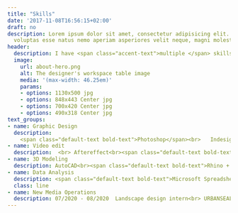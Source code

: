 ```yaml
---
title: "Skills"
date: '2017-11-08T16:56:15+02:00'
draft: no
description: Lorem ipsum dolor sit amet, consectetur adipisicing elit. Dolores porro
  voluptas esse natus nemo aperiam asperiores velit neque, magni molestiae!
header:
  description: I have <span class="accent-text">multiple </span> skills in different areas.
  image:
    url: about-hero.png
    alt: The designer's workspace table image
    media: '(max-width: 46.25em)'
    params:
    - options: 1130x500 jpg
    - options: 848x443 Center jpg
    - options: 700x420 Center jpg
    - options: 490x318 Center jpg
text_groups:
- name: Graphic Design
  description: 
    <span class="default-text bold-text">Photoshop</span><br>	Indesign<br><span class="default-text bold-text"> Illustrater </span><br><br>
- name: Video edit
  description:  <br> Aftereffect<br><span class="default-text bold-text">Premiere Pro</span><br><br>
- name: 3D Modeling
  description: AutoCAD<br><span class="default-text bold-text">Rhino + Grasshopper</span><br> Sketchup <br><span class="default-text bold-text">ArcGIS Pro</span><br> <br>
- name: Data Analysis
  description: <span class="default-text bold-text">Microsoft Spreadsheet </span> <br> Microsoft SQL <br><br> 
  class: line
- name: New Media Operations
  description: 07/2020 - 08/2020  Landscape design intern<br> URBANSEAL International Planner & Designer (Beijing) Co., LTD.<br>03/2021-07/2021 Landscape design intern<br>  PMA+Plasma Studio<br>07/2019 - 09/2019 Exhibition Design<br>research exhibited during the International Design Week of Baita Temple 
---
```



